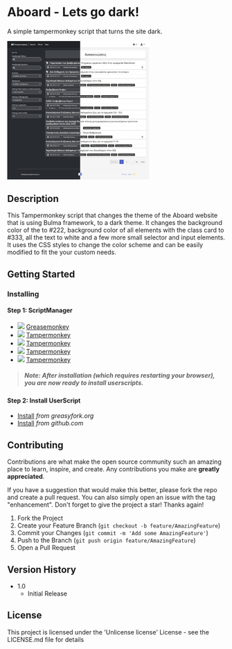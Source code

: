 # Aboard - Lets go dark!

A simple tampermonkey script that turns the site dark.

<img
  src="/banner.jpg"
  alt="White vs Dark"
  title="White vs Dark"
  style="display: inline-block; margin: 0 auto; max-width: 65%; ">


## Description

This Tampermonkey script that changes the theme of the Aboard website that is using Bulma framework, to a dark theme. It changes the background color of the <body> to #222, background color of all elements with the class card to #333, all the text to white and a few more small selector and input elements.
It uses the CSS styles to change the color scheme and can be easily modified to fit the your custom needs.

## Getting Started

### Installing
  
#### Step 1: ScriptManager
* ![](https://raw.githubusercontent.com/reek/anti-adblock-killer/gh-pages/images/firefox.png) [Greasemonkey](https://addons.mozilla.org/firefox/addon/greasemonkey/) 
* ![](https://raw.githubusercontent.com/reek/anti-adblock-killer/gh-pages/images/chrome.png) [Tampermonkey](https://chrome.google.com/webstore/detail/tampermonkey/dhdgffkkebhmkfjojejmpbldmpobfkfo)
* ![](https://raw.githubusercontent.com/reek/anti-adblock-killer/gh-pages/images/opera.png) [Tampermonkey](https://addons.opera.com/extensions/details/tampermonkey-beta/)
* ![](https://raw.githubusercontent.com/reek/anti-adblock-killer/gh-pages/images/safari.png) [Tampermonkey](https://safari.tampermonkey.net/tampermonkey.safariextz)
* ![](https://raw.githubusercontent.com/reek/anti-adblock-killer/gh-pages/images/msedge.png) [Tampermonkey](https://www.microsoft.com/store/p/tampermonkey/9nblggh5162s)

> ##### Note: After installation (which requires restarting your browser), you are now ready to install userscripts.

#### Step 2: Install UserScript
* [Install](https://greasyfork.org/scripts/458685-dark-theme-for-aboard/code/Dark%20Theme%20for%20Aboard.user.js) *from greasyfork.org*
* [Install](https://github.com/alexandrosmagos/aboard_dark_themed/raw/main/script.user.js) *from github.com*
  
  
## Contributing

Contributions are what make the open source community such an amazing place to learn, inspire, and create. Any contributions you make are **greatly appreciated**.

If you have a suggestion that would make this better, please fork the repo and create a pull request. You can also simply open an issue with the tag "enhancement".
Don't forget to give the project a star! Thanks again!

1. Fork the Project
2. Create your Feature Branch (`git checkout -b feature/AmazingFeature`)
3. Commit your Changes (`git commit -m 'Add some AmazingFeature'`)
4. Push to the Branch (`git push origin feature/AmazingFeature`)
5. Open a Pull Request
 


## Version History

* 1.0
    * Initial Release

## License

This project is licensed under the 'Unlicense license' License - see the LICENSE.md file for details
